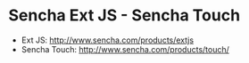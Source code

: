 # Sencha Ext JS - Sencha Touch

* Ext JS: http://www.sencha.com/products/extjs
* Sencha Touch: http://www.sencha.com/products/touch/